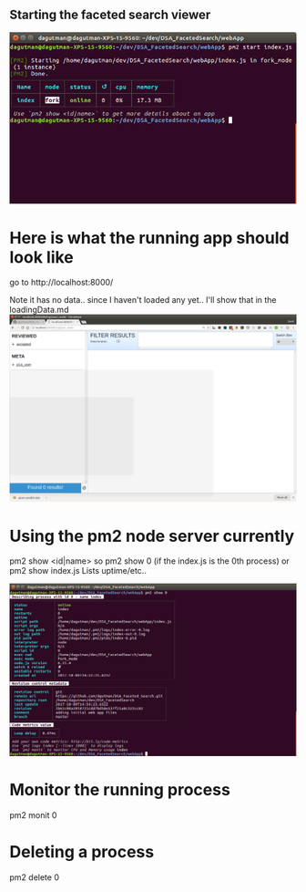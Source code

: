 ## Starting the faceted search viewer
![](assets/markdown-img-paste-20171009105344535.png)

# Here is what the running app should look like
go to http://localhost:8000/


 Note it has no data.. since I haven't loaded any yet.. I'll show that in
 the loadingData.md
![](assets/markdown-img-paste-20171009105518120.png)

# Using the pm2 node server currently

pm2 show <id|name>  so pm2 show 0 (if the index.js is the 0th process) or pm2 show index.js
Lists uptime/etc..

![](assets/markdown-img-paste-20171009105448133.png)

# Monitor the running process

pm2 monit 0  

# Deleting a process
pm2 delete 0

